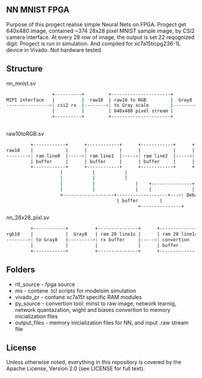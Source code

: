 ## NN MNIST FPGA 
Purpose of this progect realise simple Neural Nets on FPGA.
Progect get 640x480 image, contained ~374 28x28 pixel MNIST sample image, 
by CSI2 camera interface. At every 28 row of image, the output is set 22 reqognized digit.
Progect is run in simulation. And compiled for xc7a15ticpg236-1L device in Vivado. Not hardware tested

## Structure

nn_mnist.sv

```sh
                 +----------+         +----------------------+         +---------------+              
MIPI interface   |          |  raw10  | raw10 to RGB         |  Gray8  |               |  out digit  
---------------->| csi2 rx  |-------->| to Gray scale        |-------->| nn_28x28_pixl |------------>
                 |          |         | 640x480 pixel stream |         |               |                 
                 +----------+         +----------------------+	       +---------------+
		 
```

raw10toRGB.sv

```sh
         +------------+      +------------+      +------------+      +------------+
raw10    |            |      |            |      |            |      |            |
-------->| ram line0  |----->| ram line1  |----->| ram line2  |----->| ram line3  |
         | buffer     |      | buffer     |      | buffer     |      | buffer     |    
         +------------+      +------------+      +------------+      +------------+
				    |			|		    |
				    |   		|		    |
				    |			|	            |    +---------------+
				    |			|	            |    |               | rgb10
				    +-------------------+-------------------+--->| Debaer filter |-------->
										 | buffer        |
								                 +---------------+
```

nn_28x28_pixl.sv

```sh
         +------------+          +---------------+      +----------------+      +-------------+
rgb10    |            |  Gray8	 | ram 28 line1s |      | ram 28 line1s  |      | Neural      | out digit 
-------->| to Gray8   |--------->| rx buffer     |----->| convertion     |----->| net         |----------->
         |            |          |               |      | buffer         |      | calculation |  
         +------------+          +---------------+      +----------------+      +-------------+
```


## Folders
- rtl_source - fpga source  
- ms - contane .tcl scripts for modelsim simulation
- vivado_pr  - contane xc7a15t specific RAM modules
- py_source - convertion tool: minst to raw image, network learnig, network quantazation, wight and biases convertion to memory inicialization files  
- output_files - memory inicialization files for NN, and input .raw stream file		 
	 

## License

Unless otherwise noted, everything in this repository is covered by the Apache
License, Version 2.0 (see LICENSE for full text).
 
